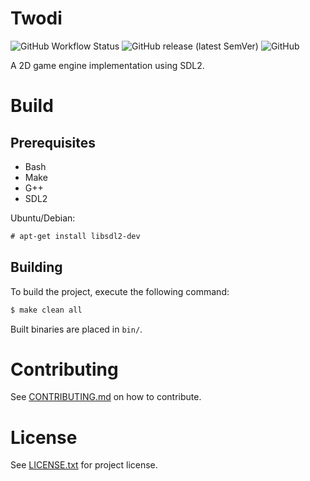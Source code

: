 # Twodi

![GitHub Workflow Status](https://img.shields.io/github/workflow/status/philzon/twodi/CI?style=flat-square)
![GitHub release (latest SemVer)](https://img.shields.io/github/v/release/philzon/twodi?style=flat-square)
![GitHub](https://img.shields.io/github/license/philzon/twodi?style=flat-square)

A 2D game engine implementation using SDL2.

# Build

## Prerequisites

* Bash
* Make
* G++
* SDL2

Ubuntu/Debian:

```txt
# apt-get install libsdl2-dev
```

## Building

To build the project, execute the following command:

```txt
$ make clean all
```

Built binaries are placed in `bin/`.

# Contributing

See [CONTRIBUTING.md](CONTRIBUTING.md) on how to contribute.

# License

See [LICENSE.txt](LICENSE.txt) for project license.
